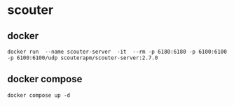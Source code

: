# scouter
## docker

```
docker run  --name scouter-server  -it  --rm -p 6180:6180 -p 6100:6100 -p 6100:6100/udp scouterapm/scouter-server:2.7.0

```

## docker compose
```
docker compose up -d 
```


